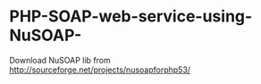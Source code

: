 # PHP-SOAP-web-service-using-NuSOAP-
Download NuSOAP lib from http://sourceforge.net/projects/nusoapforphp53/ 
